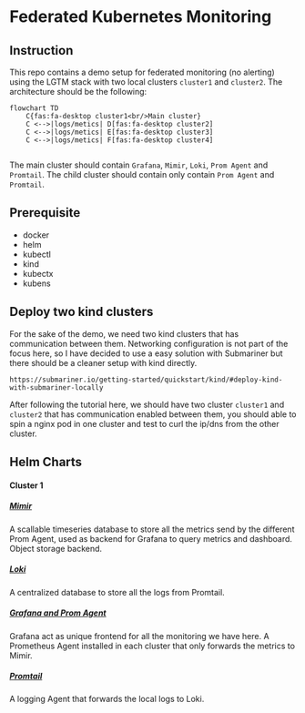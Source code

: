 # Federated Kubernetes Monitoring
## Instruction

This repo contains a demo setup for federated monitoring (no alerting) using the LGTM stack with two local clusters `cluster1` and `cluster2`. The architecture should be the following:

```mermaid
flowchart TD
    C{fas:fa-desktop cluster1<br/>Main cluster}
    C <-->|logs/metics| D[fas:fa-desktop cluster2]
    C <-->|logs/metics| E[fas:fa-desktop cluster3]
    C <-->|logs/metics| F[fas:fa-desktop cluster4]
  
```
The main cluster should contain `Grafana`, `Mimir`, `Loki`, `Prom Agent` and `Promtail`.
The child cluster should contain only contain `Prom Agent` and `Promtail`.


## Prerequisite
  - docker
  - helm
  - kubectl
  - kind
  - kubectx
  - kubens

## Deploy two kind clusters
For the sake of the demo, we need two kind clusters that has communication between them. Networking configuration is not part of the focus here, so I have decided to use a easy solution with Submariner but there should be a cleaner setup with kind directly.

`https://submariner.io/getting-started/quickstart/kind/#deploy-kind-with-submariner-locally`

After following the tutorial here, we should have two cluster `cluster1` and `cluster2` that has communication enabled between them, you should able to spin a nginx pod in one cluster and test to curl the ip/dns from the other cluster.

## Helm Charts
#### Cluster 1
##### [Mimir](mimir/README.md)
A scallable timeseries database to store all the metrics send by the different Prom Agent, used as backend for Grafana to query metrics and dashboard. Object storage backend.
##### [Loki](loki/README.md)
A centralized database to store all the logs from Promtail.
##### [Grafana and Prom Agent](kube-prom-stack/README.md)
Grafana act as unique frontend for all the monitoring we have here.
A Prometheus Agent installed in each cluster that only forwards the metrics to Mimir.
##### [Promtail](promtail/README.md)
A logging Agent that forwards the local logs to Loki.
